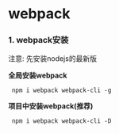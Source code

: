 # webpack

### 1. webpack安装

注意: 先安装nodejs的最新版

   **全局安装webpack**
   ```
    npm i webpack webpack-cli -g
   ```
   
   **项目中安装webpack(推荐)**
   ```
    npm i webpack webpack-cli -D
   ```
   
   

